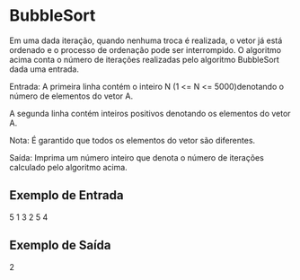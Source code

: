 <h1>BubbleSort</h1>

Em uma dada iteração, quando nenhuma troca é realizada, o vetor já está ordenado e o processo de ordenação pode ser interrompido. O algoritmo acima conta o número de iterações realizadas pelo algoritmo BubbleSort dada uma entrada.

Entrada:
A primeira linha contém o inteiro N (1 <= N <= 5000)denotando o número de elementos do vetor A.

A segunda linha contém inteiros positivos denotando os elementos do vetor A.

Nota: É garantido que todos os elementos do vetor são diferentes.

Saída:
Imprima um número inteiro que denota o número de iterações calculado pelo algoritmo acima.

<h2>Exemplo de Entrada</h2>


5
1 3 2 5 4

<h2>Exemplo de Saída</h2>

2